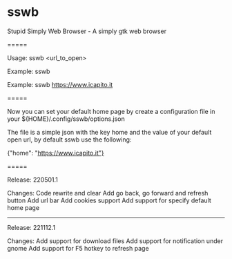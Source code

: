sswb
====

Stupid Simply Web Browser - A simply gtk web browser


=====

Usage: sswb <url_to_open>

Example: sswb 
  
Example: sswb https://www.icapito.it

=====

Now you can set your default home page by create a configuration file in your ${HOME}/.config/sswb/options.json

The file is a simple json with the key home and the value of your default open url, by default sswb use the following:

{"home": "https://www.icapito.it"}

=====

Release: 220501.1

Changes:
  Code rewrite and clear
  Add go back, go forward and refresh button
  Add url bar
  Add cookies support
  Add support for specify default home page

-----

Release: 221112.1

Changes:
  Add support for download files
  Add support for notification under gnome
  Add support for F5 hotkey to refresh page
